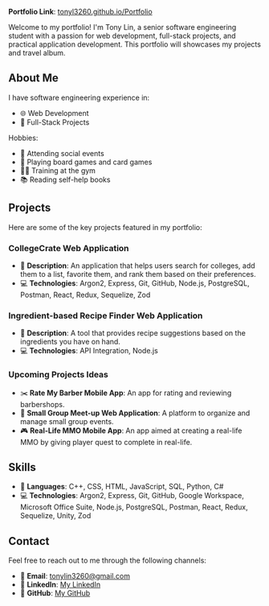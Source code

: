 **Portfolio Link**: [tonyl3260.github.io/Portfolio](https://tonyl3260.github.io/Portfolio/)

Welcome to my portfolio! I'm Tony Lin, a senior software engineering student with a passion for web development, full-stack projects, and practical application development. This portfolio will showcases my projects and travel album.

## About Me
I have software engineering experience in:
- 🌐 Web Development
- 🔧 Full-Stack Projects

Hobbies:
- 🎉 Attending social events
- 🎲 Playing board games and card games
- 🏋️‍♂️ Training at the gym
- 📚 Reading self-help books

## Projects

Here are some of the key projects featured in my portfolio:

### CollegeCrate Web Application
- 📝 **Description**: An application that helps users search for colleges, add them to a list, favorite them, and rank them based on their preferences.
- 💻 **Technologies**: Argon2, Express, Git, GitHub, Node.js, PostgreSQL, Postman, React, Redux, Sequelize, Zod

### Ingredient-based Recipe Finder Web Application
- 📝 **Description**: A tool that provides recipe suggestions based on the ingredients you have on hand.
- 💻 **Technologies**: API Integration, Node.js

### Upcoming Projects Ideas
- ✂️ **Rate My Barber Mobile App**: An app for rating and reviewing barbershops.
- 👥 **Small Group Meet-up Web Application**: A platform to organize and manage small group events.
- 🎮 **Real-Life MMO Mobile App**: An app aimed at creating a real-life MMO by giving player quest to complete in real-life.

## Skills

- 💬 **Languages**: C++, CSS, HTML, JavaScript, SQL, Python, C#
- 💻 **Technologies**: Argon2, Express, Git, GitHub, Google Workspace, Microsoft Office Suite, Node.js, PostgreSQL, Postman, React, Redux, Sequelize, Unity, Zod


## Contact

Feel free to reach out to me through the following channels:

- 📧 **Email**: [tonylin3260@gmail.com](mailto:tonylin3260@gmail.com)
- 🔗 **LinkedIn**: [My LinkedIn](https://www.linkedin.com/in/tonylin3260/)
- 🐙 **GitHub**: [My GitHub](https://github.com/Tonyl3260)
